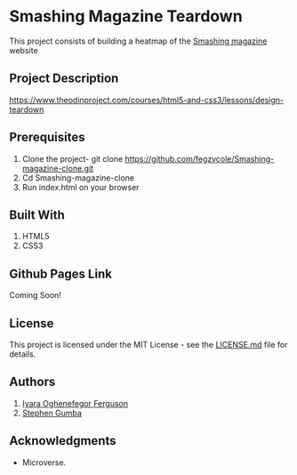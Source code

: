 # Smashing Magazine Teardown

This project consists of building a heatmap of the [Smashing magazine](https://www.smashingmagazine.com) website

## Project Description

<https://www.theodinproject.com/courses/html5-and-css3/lessons/design-teardown>

## Prerequisites

1. Clone the project- git clone <https://github.com/fegzycole/Smashing-magazine-clone.git>
2. Cd Smashing-magazine-clone
3. Run index.html on your browser

## Built With

1. HTML5
2. CSS3

## Github Pages Link

Coming Soon!

## License

This project is licensed under the MIT License - see the [LICENSE.md](LICENSE.md) file for details.

## Authors

1. [Iyara Oghenefegor Ferguson](https://github.com/fegzycole)
2. [Stephen Gumba](https://github.com/bafiam)

## Acknowledgments

* Microverse.
